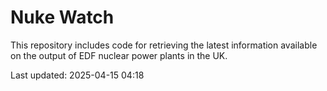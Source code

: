 # Nuke Watch

This repository includes code for retrieving the latest information available on the output of EDF nuclear power plants in the UK.

Last updated: 2025-04-15 04:18